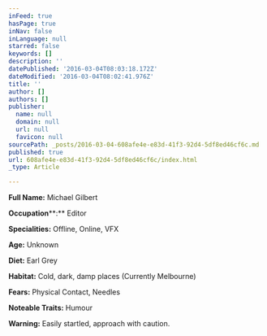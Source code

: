 ```yaml
---
inFeed: true
hasPage: true
inNav: false
inLanguage: null
starred: false
keywords: []
description: ''
datePublished: '2016-03-04T08:03:18.172Z'
dateModified: '2016-03-04T08:02:41.976Z'
title: ''
author: []
authors: []
publisher:
  name: null
  domain: null
  url: null
  favicon: null
sourcePath: _posts/2016-03-04-608afe4e-e83d-41f3-92d4-5df8ed46cf6c.md
published: true
url: 608afe4e-e83d-41f3-92d4-5df8ed46cf6c/index.html
_type: Article

---
```

**Full Name:** Michael Gilbert 

**Occupation****:** Editor 

**Specialities:** Offline, Online, VFX 

**Age:** Unknown 

**Diet:** Earl Grey 

**Habitat:** Cold, dark, damp places (Currently Melbourne)

**Fears:** Physical Contact, Needles

**Noteable Traits:** Humour

**Warning:** Easily startled, approach with caution.